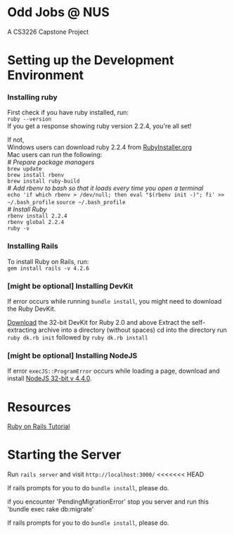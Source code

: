 # Odd Jobs @ NUS

A CS3226 Capstone Project

# Setting up the Development Environment

### Installing ruby
First check if you have ruby installed, run:  
`ruby --version`  
If you get a response showing ruby version 2.2.4, you're all set!

If not,  
Windows users can download ruby 2.2.4 from [RubyInstaller.org][ruby_installer]  
Mac users can run the following:  
*\# Prepare package managers*  
`brew update`  
`brew install rbenv`  
`brew install ruby-build`  
*\# Add rbenv to bash so that it loads every time you open a terminal*  
`echo 'if which rbenv > /dev/null; then eval "$(rbenv init -)"; fi' >> ~/.bash_profile`
`source ~/.bash_profile`  
*\# Install Ruby*  
`rbenv install 2.2.4`  
`rbenv global 2.2.4`  
`ruby -v`

[ruby_installer]: http://rubyinstaller.org/downloads/

### Installing Rails
To install Ruby on Rails, run:  
`gem install rails -v 4.2.6`

### \[might be optional] Installing DevKit
If error occurs while running `bundle install`, you might need to download the Ruby DevKit.

[Download][dl] the 32-bit DevKit for Ruby 2.0 and above
Extract the self-extracting archive into a directory (without spaces)
cd into the directory
run `ruby dk.rb init` followed by `ruby dk.rb install`

[dl]: http://rubyinstaller.org/downloads/

### \[might be optional] Installing NodeJS
If error `execJS::ProgramError` occurs while loading a page, download and install [NodeJS 32-bit v 4.4.0][NodeJS].

[NodeJS]: https://nodejs.org/en/download/

# Resources
[Ruby on Rails Tutorial][rails_tut]

[rails_tut]: https://www.railstutorial.org/book

# Starting the Server
Run `rails server` and visit `http://localhost:3000/`
<<<<<<< HEAD

If rails prompts for you to do `bundle install`, please do.

if you encounter 'PendingMigrationError'
stop you server and run this
'bundle exec rake db:migrate'

If rails prompts for you to do `bundle install`, please do.
